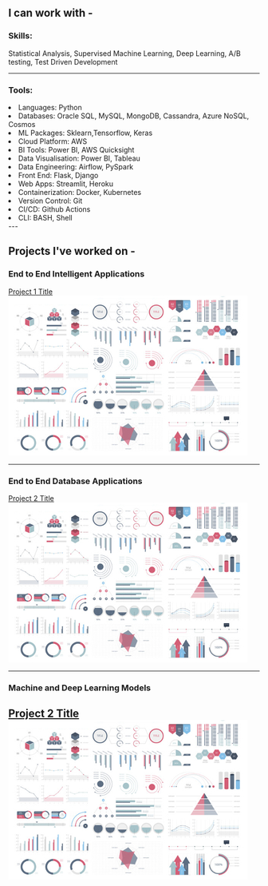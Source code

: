 ## I can work with -

### <b>Skills</b>:
  <l>Statistical Analysis, Supervised Machine Learning, Deep Learning, A/B testing, Test Driven Development</l>

---
### <b>Tools</b>:
<l>
  <li>Languages: Python</li>
  <li>Databases: Oracle SQL, MySQL, MongoDB, Cassandra, Azure NoSQL, Cosmos</li>
  <li>ML Packages: Sklearn,Tensorflow, Keras</li>
  <li>Cloud Platform: AWS</li>
  <li>BI Tools: Power BI, AWS Quicksight</li>
  <li>Data Visualisation: Power BI, Tableau</li>
  <li>Data Engineering: Airflow, PySpark</li>
  <li>Front End: Flask, Django</li>
  <li>Web Apps: Streamlit, Heroku</li>
  <li>Containerization: Docker, Kubernetes </li>
  <li>Version Control: Git</li>
  <li>CI/CD: Github Actions</li>
  <li>CLI: BASH, Shell</li>
</l>
---

## Projects I've worked on - 

### End to End Intelligent Applications

[Project 1 Title](/sample_page)
<img src="images/dummy_thumbnail.jpg?raw=true"/>


---

### End to End Database Applications

[Project 2 Title](/pdf/sample_presentation.pdf)
<img src="images/dummy_thumbnail.jpg?raw=true"/>

---

### Machine and Deep Learning Models

[Project 2 Title](/pdf/sample_presentation.pdf)
<img src="images/dummy_thumbnail.jpg?raw=true"/>
---

